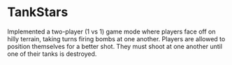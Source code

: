 # TankStars

Implemented a two-player (1 vs 1) game mode where players face off on hilly terrain, taking turns firing bombs at one another. Players are allowed to position themselves for a better shot. They must shoot at one another until one of their tanks is destroyed.
